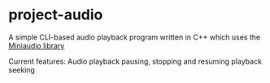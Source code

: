 # project-audio
A simple CLI-based audio playback program written in C++ which uses the [Miniaudio library](https://github.com/mackron/miniaudio)

Current features: 
Audio playback
pausing, stopping and resuming playback
seeking
